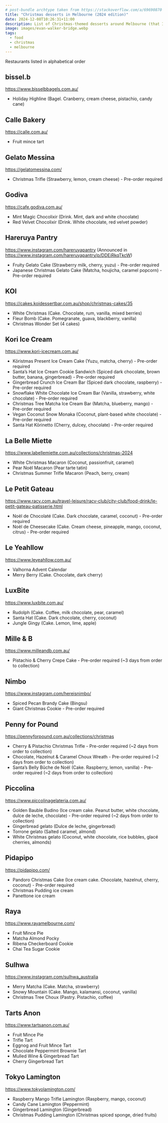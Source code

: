 ```yaml
---
# post-bundle archtype taken from https://stackoverflow.com/a/69690870
title: "Christmas desserts in Melbourne (2024 edition)"
date: 2024-12-08T10:26:31+11:00
description: List of Christmas-themed desserts around Melbourne (that I know of)
image: images/evan-walker-bridge.webp
tags:
  - food
  - christmas
  - melbourne
---
```


Restaurants listed in alphabetical order

## bissel.b
https://www.bisselbbagels.com.au/

- Holiday Highline (Bagel. Cranberry, cream cheese, pistachio, candy cane)

## Calle Bakery
https://calle.com.au/

- Fruit mince tart

## Gelato Messina
https://gelatomessina.com/

- Christmas Trifle (Strawberry, lemon, cream cheese) - Pre-order required

## Godiva
https://cafe.godiva.com.au/

- Mint Magic Chocolixir (Drink. Mint, dark and white chocolate)
- Red Velvet Chocolixir (Drink. White chocolate, red velvet powder)

## Hareruya Pantry
https://www.instagram.com/hareruyapantry (Announced in https://www.instagram.com/hareruyapantry/p/DDEiRkqTkcW)

- Fruity Gelato Cake (Strawberry milk, cherry, yuzu) - Pre-order required
- Japanese Christmas Gelato Cake (Matcha, houjicha, caramel popcorn) - Pre-order required

## KOI
https://cakes.koidessertbar.com.au/shop/christmas-cakes/35

- White Christmas (Cake. Chocolate, rum, vanilla, mixed berries)
- Fleur Bomb (Cake. Pomegranate, guava, blackberry, vanilla)
- Christmas Wonder Set (4 cakes)

## Kori Ice Cream
https://www.kori-icecream.com.au/

- Kōristmas Present Ice Cream Cake (Yuzu, matcha, cherry) - Pre-order required
- Santa’s Hat Ice Cream Cookie Sandwich (Spiced dark chocolate, brown butter, banana, gingerbread) - Pre-order required
- Gingerbread Crunch Ice Cream Bar (Spiced dark chocolate, raspberry) - Pre-order required
- Snowflake White Chocolate Ice Cream Bar (Vanilla, strawberry, white chocolate) - Pre-order required
- Christmas Tree Matcha Ice Cream Bar (Matcha, blueberry, mango) - Pre-order required
- Vegan Coconut Snow Monaka (Coconut, plant-based white chocolate) - Pre-order required
- Santa Hat Kōrinetto (Cherry, dulcey, chocolate) - Pre-order required

## La Belle Miette
https://www.labellemiette.com.au/collections/christmas-2024

- White Christmas Macaron (Coconut, passionfruit, caramel)
- Pear Noël Macaron (Pear tarte tatin)
- Christmas Summer Trifle Macaron (Peach, berry, cream)

## Le Petit Gateau
https://www.racv.com.au/travel-leisure/racv-club/city-club/food-drink/le-petit-gateau-patisserie.html

- Noël de Chocolaté (Cake. Dark chocolate, caramel, coconut) - Pre-order required
- Noël de Cheesecake (Cake. Cream cheese, pineapple, mango, coconut, citrus) - Pre-order required

## Le Yeahllow
https://www.leyeahllow.com.au/

- Valhorna Advent Calendar
- Merry Berry (Cake. Chocolate, dark cherry)

## LuxBite
https://www.luxbite.com.au/

- Rudolph (Cake. Coffee, milk chocolate, pear, caramel)
- Santa Hat (Cake. Dark chocolate, cherry, coconut)
- Jungle Gingy (Cake. Lemon, lime, apple)

## Mille & B
https://www.milleandb.com.au/

- Pistachio & Cherry Crepe Cake - Pre-order required (~3 days from order to collection)

## Nimbo
https://www.instagram.com/hereisnimbo/

- Spiced Pecan Brandy Cake (Bingsu)
- Giant Christmas Cookie - Pre-order required

## Penny for Pound
https://pennyforpound.com.au/collections/christmas

- Cherry & Pistachio Christmas Trifle - Pre-order required (~2 days from order to collection)
- Chocolate, Hazelnut & Caramel Choux Wreath - Pre-order required (~2 days from order to collection)
- Santa’s Belly Bûche de Noël (Cake. Raspberry, lemon, vanilla) - Pre-order required (~2 days from order to collection)

## Piccolina
https://www.piccolinagelateria.com.au/

- Golden Bauble Budino (Ice cream cake. Peanut butter, white chocolate, dulce de leche, chocolate) - Pre-order required (~2 days from order to collection)
- Gingerbread gelato (Dulce de leche, gingerbread)
- Torrone gelato (Salted caramel, almond)
- White Christmas gelato (Coconut, white chocolate, rice bubbles, glacé cherries, almonds)

## Pidapipo
https://pidapipo.com/

- Pandoro Christmas Cake (Ice cream cake. Chocolate, hazelnut, cherry, coconut) - Pre-order required
- Christmas Pudding ice cream
- Panettone ice cream

## Raya
https://www.rayamelbourne.com/

- Fruit Mince Pie
- Matcha Almond Pocky
- Ribena Checkerboard Cookie
- Chai Tea Sugar Cookie

## Sulhwa
https://www.instagram.com/sulhwa_australia

- Merry Matcha (Cake. Matcha, strawberry)
- Snowy Mountain (Cake. Mango, kalamansi, coconut, vanilla)
- Christmas Tree Choux (Pastry. Pistachio, coffee)

## Tarts Anon
https://www.tartsanon.com.au/

- Fruit Mince Pie
- Trifle Tart
- Eggnog and Fruit Mince Tart 
- Chocolate Peppermint Brownie Tart
- Mulled Wine & Gingerbread Tart
- Cherry Gingerbread Tart

## Tokyo Lamington
https://www.tokyolamington.com/

- Raspberry Mango Trifle Lamington (Raspberry, mango, coconut)
- Candy Cane Lamington (Peppermint)
- Gingerbread Lamington (Gingerbread)
- Christmas Pudding Lamington (Christmas spiced sponge, dried fruits)
